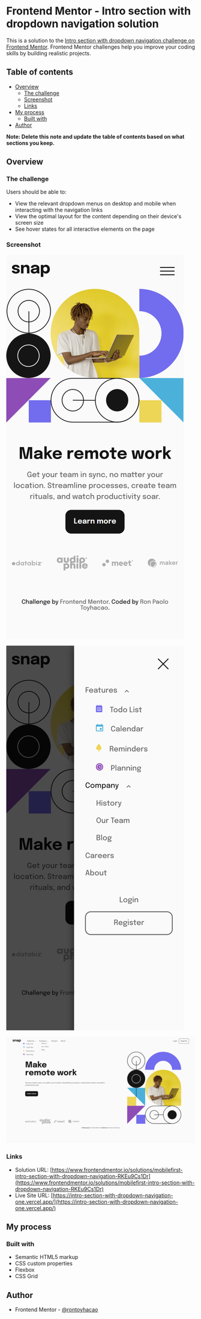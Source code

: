 # Frontend Mentor - Intro section with dropdown navigation solution

This is a solution to the [Intro section with dropdown navigation challenge on Frontend Mentor](https://www.frontendmentor.io/challenges/intro-section-with-dropdown-navigation-ryaPetHE5). Frontend Mentor challenges help you improve your coding skills by building realistic projects.

## Table of contents

- [Overview](#overview)
  - [The challenge](#the-challenge)
  - [Screenshot](#screenshot)
  - [Links](#links)
- [My process](#my-process)
  - [Built with](#built-with)
- [Author](#author)

**Note: Delete this note and update the table of contents based on what sections you keep.**

## Overview

### The challenge

Users should be able to:

- View the relevant dropdown menus on desktop and mobile when interacting with the navigation links
- View the optimal layout for the content depending on their device's screen size
- See hover states for all interactive elements on the page

### Screenshot

![](<./screenshots/intro-section-with-dropdown-navigation-one.vercel.app_(iPhone%2012%20Pro).png>)

![](<./screenshots/intro-section-with-dropdown-navigation-one.vercel.app_(iPhone%2012%20Pro)%20(1).png>)

![](./screenshots/intro-section-with-dropdown-navigation-one.vercel.app_.png)

### Links

- Solution URL: [https://www.frontendmentor.io/solutions/mobilefirst-intro-section-with-dropdown-navigation-RKEu9Cs1Dr](https://www.frontendmentor.io/solutions/mobilefirst-intro-section-with-dropdown-navigation-RKEu9Cs1Dr)
- Live Site URL: [https://intro-section-with-dropdown-navigation-one.vercel.app/](https://intro-section-with-dropdown-navigation-one.vercel.app/)

## My process

### Built with

- Semantic HTML5 markup
- CSS custom properties
- Flexbox
- CSS Grid

## Author

- Frontend Mentor - [@rontoyhacao](https://www.frontendmentor.io/profile/rontoyhacao)
